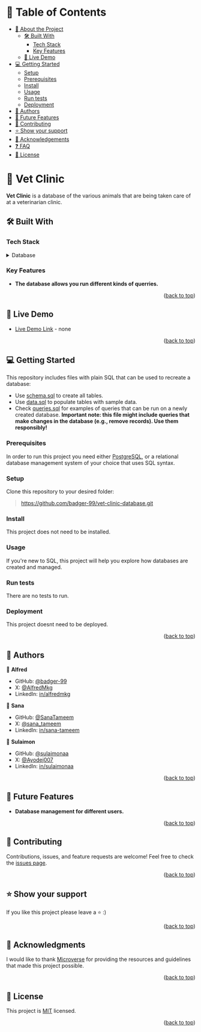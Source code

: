 <a name="readme-top"></a>

# 📗 Table of Contents

- [📖 About the Project](#about-project)
  - [🛠 Built With](#built-with)
    - [Tech Stack](#tech-stack)
    - [Key Features](#key-features)
  - [🚀 Live Demo](#live-demo)
- [💻 Getting Started](#getting-started)
  - [Setup](#setup)
  - [Prerequisites](#prerequisites)
  - [Install](#install)
  - [Usage](#usage)
  - [Run tests](#run-tests)
  - [Deployment](#triangular_flag_on_post-deployment)
- [👥 Authors](#authors)
- [🔭 Future Features](#future-features)
- [🤝 Contributing](#contributing)
- [⭐️ Show your support](#support)
- [🙏 Acknowledgements](#acknowledgements)
- [❓ FAQ](#faq)
- [📝 License](#license)

# 📖 Vet Clinic <a name="about-project"></a>

**Vet Clinic** is a database of the various animals that are being taken care of at a veterinarian clinic.

## 🛠 Built With <a name="built-with"></a>

### Tech Stack <a name="tech-stack"></a>

<details>
<summary>Database</summary>
  <ul>
    <li><a href="https://www.postgresql.org/">PostgreSQL</a></li>
  </ul>
</details>

### Key Features <a name="key-features"></a>

- **The database allows you run different kinds of querries.**

<p align="right">(<a href="#readme-top">back to top</a>)</p>

## 🚀 Live Demo <a name="live-demo"></a>

- [Live Demo Link]() - none

<p align="right">(<a href="#readme-top">back to top</a>)</p>

## 💻 Getting Started <a name="getting-started"></a>

This repository includes files with plain SQL that can be used to recreate a database:

- Use [schema.sql](./schema.sql) to create all tables.
- Use [data.sql](./data.sql) to populate tables with sample data.
- Check [queries.sql](./queries.sql) for examples of queries that can be run on a newly created database. **Important note: this file might include queries that make changes in the database (e.g., remove records). Use them responsibly!**

### Prerequisites

In order to run this project you need either
[PostgreSQL](https://www.postgresql.org/), or a relational database management system of your choice that uses SQL syntax. 

### Setup

Clone this repository to your desired folder:

> https://github.com/badger-99/vet-clinic-database.git

### Install

This project does not need to be installed.

### Usage

If you're new to SQL, this project will help you explore how databases are created and managed.

### Run tests

There are no tests to run.

### Deployment

This project doesnt need to be deployed.

<p align="right">(<a href="#readme-top">back to top</a>)</p>

## 👥 Authors <a name="authors"></a>

👤 **Alfred**

- GitHub: [@badger-99](https://github.com/badger-99)
- X: [@AlfredMkg](https://twitter.com/AlfredMkg)
- LinkedIn: [in/alfredmkg](https://www.linkedin.com/in/alfredmkg)

👤 **Sana**

- GitHub: [@SanaTameem](https://github.com/SanaTameem)
- X: [@sana_tameem](https://twitter.com/sana_tameem)
- LinkedIn: [in/sana-tameem](https://www.linkedin.com/in/sana-tameem/)

👤 **Sulaimon**

- GitHub: [@sulaimonaa](https://github.com/sulaimonaa)
- X: [@Ayodej007](https://www.linkedin.com/in/sulaimonaa/)
- LinkedIn: [in/sulaimonaa](https://www.linkedin.com/in/sulaimonaa/)

<p align="right">(<a href="#readme-top">back to top</a>)</p>

## 🔭 Future Features <a name="future-features"></a>

- **Database management for different users.**

<p align="right">(<a href="#readme-top">back to top</a>)</p>

## 🤝 Contributing <a name="contributing"></a>

Contributions, issues, and feature requests are welcome! Feel free to check the [issues page](https://github.com/badger-99/vet-clinic-database/issues).

<p align="right">(<a href="#readme-top">back to top</a>)</p>

## ⭐️ Show your support <a name="support"></a>

If you like this project please leave a ⭐️ :)

<p align="right">(<a href="#readme-top">back to top</a>)</p>

## 🙏 Acknowledgments <a name="acknowledgements"></a>

I would like to thank <a href="https://www.microverse.org/">Microverse</a> for providing the resources and guidelines that made this project possible.

<p align="right">(<a href="#readme-top">back to top</a>)</p>

## 📝 License <a name="license"></a>

This project is [MIT](./LICENSE) licensed.

<p align="right">(<a href="#readme-top">back to top</a>)</p>
